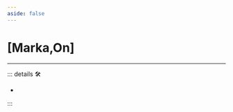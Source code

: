 ```yaml
---
aside: false
---
```

# <py>[Marka,On]</py>

---

<!-- =================================================== -->
<!-- =================================================== -->
<!-- =================================================== -->
<!-- =================================================== -->
<!-- =================================================== -->
::: details 🛠

-

:::
